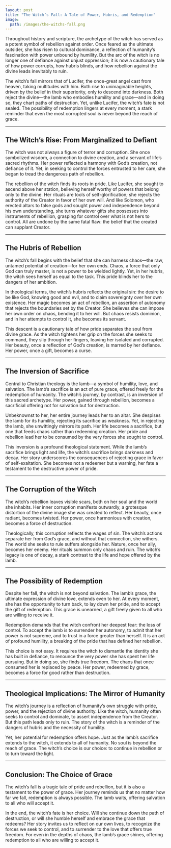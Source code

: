 ```yaml
---
layout: post
title: "The Witch’s Fall: A Tale of Power, Hubris, and Redemption"
image:
  path: /images/the-witchs-fall.png
---
```


Throughout history and scripture, the archetype of the witch has served as a potent symbol of rebellion against order. Once feared as the ultimate outsider, she has risen to cultural dominance, a reflection of humanity’s fascination with power unbound by humility. But the arc of the witch is no longer one of defiance against unjust oppression; it is now a cautionary tale of how power corrupts, how hubris blinds, and how rebellion against the divine leads inevitably to ruin.

The witch’s fall mirrors that of Lucifer, the once-great angel cast from heaven, taking multitudes with him. Both rise to unimaginable heights, driven by the belief in their superiority, only to descend into darkness. Both reject the divine—the lamb who embodies humility and grace—and in doing so, they chart paths of destruction. Yet, unlike Lucifer, the witch’s fate is not sealed. The possibility of redemption lingers at every moment, a stark reminder that even the most corrupted soul is never beyond the reach of grace.

---

## **The Witch’s Rise: From Marginalized to Defiant**

The witch was not always a figure of terror and corruption. She once symbolized wisdom, a connection to divine creation, and a servant of life’s sacred rhythms. Her power reflected a harmony with God’s creation, not defiance of it. Yet, in seeking to control the forces entrusted to her care, she began to tread the dangerous path of rebellion.

The rebellion of the witch finds its roots in pride. Like Lucifer, she sought to ascend above her station, believing herself worthy of powers that belong only to the divine. Her rituals are tools of self-glorification; she rejects the authority of the Creator in favor of her own will. And like Solomon, who erected altars to false gods and sought power and independence beyond his own understanding, she turns whatever gifts she possesses into instruments of rebellion, grasping for control over what is not hers to control. All are undone by the same fatal flaw: the belief that the created can supplant Creator.

---

## **The Hubris of Rebellion**

The witch’s fall begins with the belief that she can harness chaos—the raw, untamed potential of creation—for her own ends. Chaos, a force that only God can truly master, is not a power to be wielded lightly. Yet, in her hubris, the witch sees herself as equal to the task. This pride blinds her to the dangers of her ambition.

In theological terms, the witch’s hubris reflects the original sin: the desire to be like God, knowing good and evil, and to claim sovereignty over her own existence. Her magic becomes an act of rebellion, an assertion of autonomy that rejects the boundaries set by the Creator. She believes she can impose her own order on chaos, bending it to her will. But chaos resists dominion, and in her attempts to control it, she becomes its servant.

This descent is a cautionary tale of how pride separates the soul from divine grace. As the witch tightens her grip on the forces she seeks to command, they slip through her fingers, leaving her isolated and corrupted. Her beauty, once a reflection of God’s creation, is marred by her defiance. Her power, once a gift, becomes a curse.

---

## **The Inversion of Sacrifice**

Central to Christian theology is the lamb—a symbol of humility, love, and salvation. The lamb’s sacrifice is an act of pure grace, offered freely for the redemption of humanity. The witch’s journey, by contrast, is an inversion of this sacred archetype. Her power, gained through rebellion, becomes a sacrificial offering not for salvation but for destruction.

Unbeknownst to her, her entire journey leads her to an altar. She despises the lamb for its humility, rejecting its sacrifice as weakness. Yet, in rejecting the lamb, she unwittingly mirrors its path. Her life becomes a sacrifice, but one that feeds chaos rather than redeeming creation. Her pride and rebellion lead her to be consumed by the very forces she sought to control.

This inversion is a profound theological statement. While the lamb’s sacrifice brings light and life, the witch’s sacrifice brings darkness and decay. Her story underscores the consequences of rejecting grace in favor of self-exaltation. She becomes not a redeemer but a warning, her fate a testament to the destructive power of pride.

---

## **The Corruption of the Witch**

The witch’s rebellion leaves visible scars, both on her soul and the world she inhabits. Her inner corruption manifests outwardly, a grotesque distortion of the divine image she was created to reflect. Her beauty, once radiant, becomes twisted. Her power, once harmonious with creation, becomes a force of destruction.

Theologically, this corruption reflects the wages of sin. The witch’s actions separate her from God’s grace, and without that connection, she withers. The world she seeks to rule suffers alongside her. Nature, once her ally, becomes her enemy. Her rituals summon only chaos and ruin. The witch’s legacy is one of decay, a stark contrast to the life and hope offered by the lamb.

---

## **The Possibility of Redemption**

Despite her fall, the witch is not beyond salvation. The lamb’s grace, the ultimate expression of divine love, extends even to her. At every moment, she has the opportunity to turn back, to lay down her pride, and to accept the gift of redemption. This grace is unearned, a gift freely given to all who are willing to receive it.

Redemption demands that the witch confront her deepest fear: the loss of control. To accept the lamb is to surrender her autonomy, to admit that her power is not supreme, and to trust in a force greater than herself. It is an act of profound humility, a breaking of the pride that has defined her rebellion.

This choice is not easy. It requires the witch to dismantle the identity she has built in defiance, to renounce the very power she has spent her life pursuing. But in doing so, she finds true freedom. The chaos that once consumed her is replaced by peace. Her power, redeemed by grace, becomes a force for good rather than destruction.

---

## **Theological Implications: The Mirror of Humanity**

The witch’s journey is a reflection of humanity’s own struggle with pride, power, and the rejection of divine authority. Like the witch, humanity often seeks to control and dominate, to assert independence from the Creator. But this path leads only to ruin. The story of the witch is a reminder of the dangers of hubris and the necessity of humility.

Yet, her potential for redemption offers hope. Just as the lamb’s sacrifice extends to the witch, it extends to all of humanity. No soul is beyond the reach of grace. The witch’s choice is our choice: to continue in rebellion or to turn toward the light.

---

## **Conclusion: The Choice of Grace**

The witch’s fall is a tragic tale of pride and rebellion, but it is also a testament to the power of grace. Her journey reminds us that no matter how far we fall, redemption is always possible. The lamb waits, offering salvation to all who will accept it.

In the end, the witch’s fate is her choice. Will she continue down the path of destruction, or will she humble herself and embrace the grace that redeems? Her story invites us to reflect on our own lives, to recognize the forces we seek to control, and to surrender to the love that offers true freedom. For even in the depths of chaos, the lamb’s grace shines, offering redemption to all who are willing to accept it.

